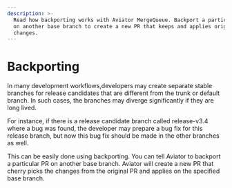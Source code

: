 ```yaml
---
description: >-
  Read how backporting works with Aviator MergeQueue. Backport a particular PR
  on another base branch to create a new PR that keeps and applies original
  changes.
---
```


# Backporting

In many development workflows,developers may create separate stable branches for release candidates that are different from the trunk or default branch. In such cases, the branches may diverge significantly if they are long lived.

For instance, if there is a release candidate branch called release-v3.4 where a bug was found, the developer may prepare a bug fix for this release branch, but now this bug fix should be made in the other branches as well.

This can be easily done using backporting. You can tell Aviator to backport a particular PR on another base branch. Aviator will create a new PR that cherry picks the changes from the original PR and applies on the specified base branch.
